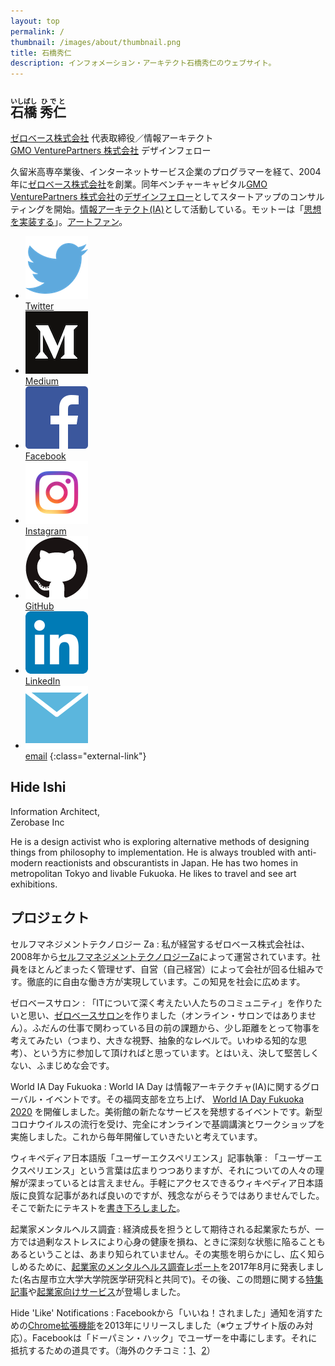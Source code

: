 ```yaml
---
layout: top
permalink: /
thumbnail: /images/about/thumbnail.png
title: 石橋秀仁
description: インフォメーション・アーキテクト石橋秀仁のウェブサイト。
---
```


## <ruby><rb>石橋</rb><rt>いしばし</rt></ruby> <ruby><rb>秀仁</rb><rt>ひでと</rt></ruby>

[ゼロベース株式会社][zerobase] 代表取締役／情報アーキテクト  
[GMO VenturePartners 株式会社][gmo-vp] デザインフェロー

久留米高専卒業後、インターネットサービス企業のプログラマーを経て、2004年に[ゼロベース株式会社][zerobase]を創業。同年ベンチャーキャピタル[GMO VenturePartners 株式会社][gmo-vp]の[デザインフェロー][design-fellow]としてスタートアップのコンサルティングを開始。[情報アーキテクト(IA)][information-architect]として活動している。モットーは「[思想を実装する][philosophy]」。[アートファン][art-experience]。

<!-- [過去の仕事](/about/works.html)。[顧問サービス](/about/advice.html)。 -->

- <a href="https://twitter.com/zerobase"><img alt="Twitter" src="/images/about/2015-01-14-profile/Twitter_logo_blue.png"><br>Twitter</a>
- <a href="https://medium.com/@zerobase/"><img alt="Medium" src="/images/about/2015-01-14-profile/Medium-logo.png"><br>Medium</a>
- <a href="https://www.facebook.com/ishibashi.hideto"><img alt="Facebook" src="/images/about/2015-01-14-profile/FB-f-Logo__blue_100.png"><br>Facebook</a>
- <a href="https://www.instagram.com/zerobase000/"><img alt="Instagram" src="/images/about/2015-01-14-profile/IG_Glyph_Fill.png"><br>Instagram</a>
- <a href="https://github.com/zerobase"><img alt="GitHub" src="/images/about/2015-01-14-profile/GitHub-Mark.png"><br>GitHub</a>
- <a href="https://www.linkedin.com/in/ishibashihideto"><img alt="LinkedIn" src="/images/about/2015-01-14-profile/LinkedIn-InBug-2CRev.png"><br>LinkedIn</a>
- <a href="mailto:hidetoi@gmail.com"><img alt="email" src="/images/about/2015-01-14-profile/mail_icon.png"><br>email</a>
{:class="external-link"}

## Hide Ishi

Information Architect,  
Zerobase Inc

He is a design activist who is exploring alternative methods of designing things from philosophy to implementation. He is always troubled with anti-modern reactionists and obscurantists in Japan. He has two homes in metropolitan Tokyo and livable Fukuoka. He likes to travel and see art exhibitions.

## プロジェクト

セルフマネジメントテクノロジー Za
: 私が経営するゼロベース株式会社は、2008年から[セルフマネジメントテクノロジーZa][za]によって運営されています。社員をほとんどまったく管理せず、自営（自己経営）によって会社が回る仕組みです。徹底的に自由な働き方が実現しています。この知見を社会に広めます。

ゼロベースサロン
: 「ITについて深く考えたい人たちのコミュニティ」を作りたいと思い、[ゼロベースサロン][salon]を作りました（オンライン・サロンではありません）。ふだんの仕事で関わっている目の前の課題から、少し距離をとって物事を考えてみたい（つまり、大きな視野、抽象的なレベルで。いわゆる知的な思考）、という方に参加して頂ければと思っています。とはいえ、決して堅苦しくない、ふまじめな会です。

World IA Day Fukuoka
: World IA Day は情報アーキテクチャ(IA)に関するグローバル・イベントです。その福岡支部を立ち上げ、 [World IA Day Fukuoka 2020](/activity/2020/01/28/world-ia-day-fukuoka-2020.html) を開催しました。美術館の新たなサービスを発想するイベントです。新型コロナウイルスの流行を受け、完全にオンラインで基調講演とワークショップを実施しました。これから毎年開催していきたいと考えています。

ウィキペディア日本語版「ユーザーエクスペリエンス」記事執筆
: 「ユーザーエクスペリエンス」という言葉は広まりつつありますが、それについての人々の理解が深まっているとは言えません。手軽にアクセスできるウィキペディア日本語版に良質な記事があれば良いのですが、残念ながらそうではありませんでした。そこで新たにテキストを[書き下ろしました][wikipedia-ux]。

起業家メンタルヘルス調査
: 経済成長を担うとして期待される起業家たちが、一方では過剰なストレスにより心身の健康を損ね、ときに深刻な状態に陥ることもあるということは、あまり知られていません。その実態を明らかにし、広く知らしめるために、[起業家のメンタルヘルス調査レポート][startup-mental-health]を2017年8月に発表しました(名古屋市立大学大学院医学研究科と共同で)。その後、この問題に関する[特集記事](https://journal.ridilover.jp/topics/31)や[起業家向けサービス](https://www.value-press.com/pressrelease/209090)が登場しました。

Hide 'Like' Notifications
: Facebookから「いいね！されました」通知を消すための[Chrome拡張機能](https://chrome.google.com/webstore/detail/hide-likes-on-facebook-no/kbfakkkdllpodegeoggpfcmjabodhpca)を2013年にリリースしました（※ウェブサイト版のみ対応）。Facebookは「ドーパミン・ハック」でユーザーを中毒にします。それに抵抗するための道具です。（海外のクチコミ：[1](https://www.quora.com/How-do-you-turn-off-like-notifications-on-Facebook)、[2](https://www.tubblog.co.uk/blog/tech-reviews/hide-facebook-like-notifications/)）

[information-architect]: /blog/2014/04/25/future-of-information-architect.html
[philosophy]: /about/philosophy.html
[venture-consulting]: /blog/2015/08/03/consulting-for-startups.html
[zerobase]: https://www.zerobase.jp/
[gmo-vp]: https://www.gmo-vp.com/
[design-fellow]: /blog/2014/12/01/design-fellow-at-venture-capital.html
[advisory]: /about/advice.html
[wikipedia-ux]: https://www.zerobase.jp/2017/09/20/wikipedia-user-experience.html
[startup-mental-health]: https://medium.com/@zerobase/%E8%B5%B7%E6%A5%AD%E5%AE%B6%E3%81%AE%E3%83%A1%E3%83%B3%E3%82%BF%E3%83%AB%E3%83%98%E3%83%AB%E3%82%B9%E8%AA%BF%E6%9F%BB%E3%83%AC%E3%83%9D%E3%83%BC%E3%83%88-%E3%81%AE%E3%83%AA%E3%83%AA%E3%83%BC%E3%82%B9%E3%81%AB%E9%9A%9B%E3%81%97%E3%81%A6-fff14c69408b
[za]: https://www.zerobase.jp/za/
[salon]: https://www.zerobase.jp/salon/
[wiad-fukuoka]: /activity/2020/01/28/world-ia-day-fukuoka-2020.html
[art-experience]: /activity/2020/01/20/art-experience.html
